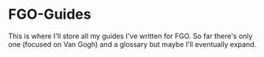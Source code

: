 # FGO-Guides

This is where I'll store all my guides I've written for FGO. So far there's only one (focused on Van Gogh) and a glossary but maybe I'll eventually expand.
